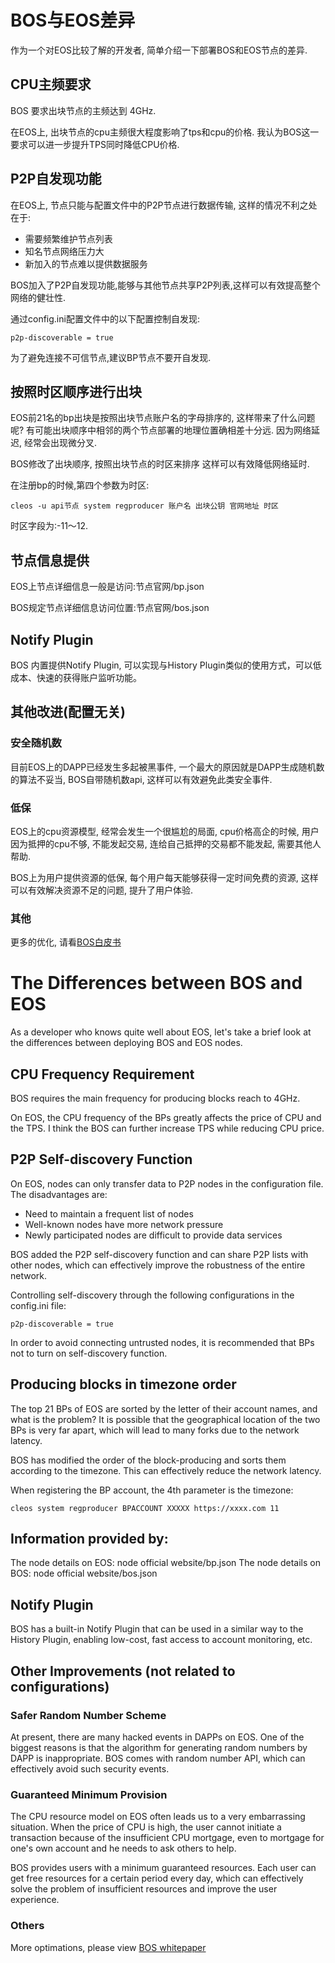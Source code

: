 # BOS与EOS差异

作为一个对EOS比较了解的开发者, 简单介绍一下部署BOS和EOS节点的差异.

## CPU主频要求

BOS 要求出块节点的主频达到 4GHz. 

在EOS上, 出块节点的cpu主频很大程度影响了tps和cpu的价格. 我认为BOS这一要求可以进一步提升TPS同时降低CPU价格.

## P2P自发现功能

在EOS上, 节点只能与配置文件中的P2P节点进行数据传输, 这样的情况不利之处在于:

- 需要频繁维护节点列表
- 知名节点网络压力大
- 新加入的节点难以提供数据服务

BOS加入了P2P自发现功能,能够与其他节点共享P2P列表,这样可以有效提高整个网络的健壮性.

通过config.ini配置文件中的以下配置控制自发现:
```
p2p-discoverable = true
```
为了避免连接不可信节点,建议BP节点不要开自发现.

## 按照时区顺序进行出块

EOS前21名的bp出块是按照出块节点账户名的字母排序的, 这样带来了什么问题呢? 有可能出块顺序中相邻的两个节点部署的地理位置确相差十分远. 因为网络延迟, 经常会出现微分叉.

BOS修改了出块顺序, 按照出块节点的时区来排序 这样可以有效降低网络延时.

在注册bp的时候,第四个参数为时区:
```
cleos -u api节点 system regproducer 账户名 出块公钥 官网地址 时区
```
时区字段为:-11～12.

## 节点信息提供

EOS上节点详细信息一般是访问:节点官网/bp.json

BOS规定节点详细信息访问位置:节点官网/bos.json

## Notify Plugin
BOS 内置提供Notify Plugin, 可以实现与History Plugin类似的使用方式，可以低成本、快速的获得账户监听功能。

## 其他改进(配置无关)

### 安全随机数

目前EOS上的DAPP已经发生多起被黑事件, 一个最大的原因就是DAPP生成随机数的算法不妥当, BOS自带随机数api, 这样可以有效避免此类安全事件.

### 低保

EOS上的cpu资源模型, 经常会发生一个很尴尬的局面, cpu价格高企的时候, 用户因为抵押的cpu不够, 不能发起交易, 连给自己抵押的交易都不能发起, 需要其他人帮助.

BOS上为用户提供资源的低保, 每个用户每天能够获得一定时间免费的资源, 这样可以有效解决资源不足的问题, 提升了用户体验.

### 其他

更多的优化, 请看[BOS白皮书](https://github.com/boscore/Documentation)



# The Differences between BOS and EOS
 
As a developer who knows quite well about EOS, let's take a brief look at the differences between deploying BOS and EOS nodes.

## CPU Frequency Requirement
BOS requires the main frequency for producing blocks reach to 4GHz.

On EOS, the CPU frequency of the BPs greatly affects the price of CPU and the TPS. I think the BOS can further increase TPS while reducing CPU price.

## P2P Self-discovery Function
On EOS, nodes can only transfer data to P2P nodes in the configuration file. The disadvantages are:
- Need to maintain a frequent list of nodes
- Well-known nodes have more network pressure
- Newly participated nodes are difficult to provide data services

BOS added the P2P self-discovery function and can share P2P lists with other nodes, which can effectively improve the robustness of the entire network.

Controlling self-discovery through the following configurations in the config.ini file:
```
p2p-discoverable = true
```
In order to avoid connecting untrusted nodes, it is recommended that BPs not to turn on self-discovery function.

## Producing blocks in timezone order
The top 21 BPs of EOS are sorted by the letter of their account names, and what is the problem? It is possible that the geographical location of the two BPs is very far apart, which will lead to many forks due to the network latency.

BOS has modified the order of the block-producing and sorts them according to the timezone. This can effectively reduce the network latency.


When registering the BP account, the 4th parameter is the timezone:
```
cleos system regproducer BPACCOUNT XXXXX https://xxxx.com 11
```

## Information provided by: 
The node details on EOS: node official website/bp.json
The node details on BOS: node official website/bos.json

## Notify Plugin
BOS has a built-in Notify Plugin that can be used in a similar way to the History Plugin, enabling low-cost, fast access to account monitoring, etc. 


## Other Improvements (not related to configurations)

### Safer Random Number Scheme
At present, there are many hacked events in DAPPs on EOS. One of the biggest reasons is that the algorithm for generating random numbers by DAPP is inappropriate. BOS comes with random number API, which can effectively avoid such security events.

### Guaranteed Minimum Provision
The CPU resource model on EOS often leads us to a very embarrassing situation. When the price of CPU is high, the user cannot initiate a transaction because of the insufficient CPU mortgage, even to mortgage for one's own account and he needs to ask others to help.

BOS provides users with a minimum guaranteed resources. Each user can get free resources for a certain period every day, which can effectively solve the problem of insufficient resources and improve the user experience.

### Others
More optimations, please view [BOS whitepaper](https://github.com/boscore/Documentation/blob/master/BOSCoreTechnicalWhitePaper.md)

